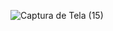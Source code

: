 
![Captura de Tela (15)](https://github.com/user-attachments/assets/50f1cd39-529e-4569-a75e-51fa996d598e)
